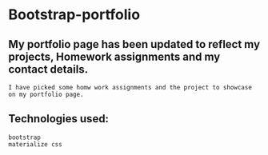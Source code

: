 # Bootstrap-portfolio

## My portfolio page has been updated to reflect my projects, Homework assignments and my contact details.
    I have picked some homw work assignments and the project to showcase on my portfolio page.


## Technologies used:

    bootstrap
    materialize css
